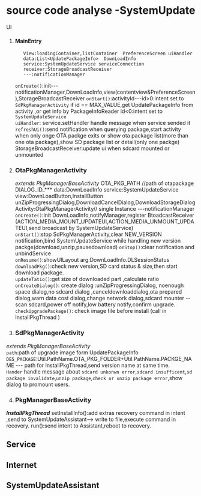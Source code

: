 source code analyse -SystemUpdate
==
UI

1. #### MainEntry
          View:loadingContainer,listContainer  PreferenceScreen uiHandler
          data:List<UpdatePackageInfo>  DownLoadInfo
          service:SystemUpdateService serviceConnection
          receiver:StorageBroadcastReceiver
          ---:notificationManager
      `onCreate()`:init---notificationManager,DownLoadInfo,view(contentview&PreferenceScreen),StorageBroadcastReceiver
      `onStart()`:activityId---id>0:intent set to `SdPkgManagerActivity`
      if id == MAX_VALUE,get UpdatePackageInfo from activity ,or get info by PackageInfoReader  id<0:intent set to `SystemUpdateService`  
      `uiHandler`: service.setHandler   handle message when service sended it  
      `refreshUi()`:send notification when querying package,start activity when only onge OTA packge exits or show  ota package list(more than one ota package),show SD package list or detail(only one packge)
      StorageBroadcastReceiver:update ui when sdcard mounted or unmounted

2. ### OtaPkgManagerActivity  
      *extends PkgManagerBaseActivity*
       OTA_PKG_PATH  //path of otapackage
       DIALOG_ID_***
       data:DownLoadInfo
       service:SystemUpdateService
       view:DownLoadButton,InstallButton
            unZipProgressingDialog,DownloadCancelDialog,DownloadStorageDialog
        Activity:OtaPkgManagerActivity// single Instance
        ---notificationManager
  `onCreate()`:init DownLoadInfo,notifyManager,register BtoadcastReceiver (ACTION_MEDIA_MOUNT_UPDATEUI,ACTION_MEDIA_UNMOUNT_UPDATEUI,send  broadcast by SystemUpdateService)  
  `onStart()`:stop SdPkgManagerActivity,clear NEW_VERSION notification,bind SystemUpdateService while handling new version packge(download,unzip,pausedownload)
  `onStop()`:clear notification and unbindService  
  `onResume()`:showUILayout     arg:DownLoadInfo.DLSessionStatus  
  `downloadPkg()`:check new version,SD card status & size,then start download package.  
  `updateTatio()`:get size of downloaded part ,calculate ratio
  `onCreateDialog()`: create dialog :unZipProgressingDialog, noenough space dialog,no sdcard dialog ,canceldownloaddialog,ota prepared dialog,warn data cost dialog,change network dialog,sdcard mounter --scan sdcard,power off notify,low battery notify,confirm upgrade.  
  `checkUpgradePackage()`: check image file before install (call in InstallPkgThread )

3. ### SdPkgManagerActivity
  *extends PkgManagerBaseActivity*  
    `path`:path of upgrade image form UpdatePackageInfo
    `DES_PACKAGE`:Util.PathName.OTA_PKG_FOLDER+Util.PathName.PACKGE_NAME
    --- path for InstallPkgThread,send version name at same time.  
    `Hander` handle message about `sdcard unkonwn error`,`sdcard insufficent`,`sd package invalidate`,`unzip package`,`check or unzip package error`,show dialog to promount users.

4. ### PkgManagerBaseActivity
  ***InstallPkgThread***
    setInstallInfo():add extras recovery command in intent ,send to SystemUpdateAssistant--> write to file,execute command in recovery.
    run():send intent to Assistant,reboot to recovery.

Service
--

Internet
---


SystemUpdateAssistant
--
